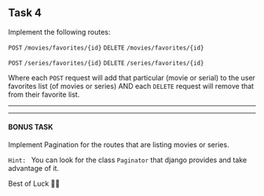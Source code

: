 ## Task 4

Implement the following routes:

`POST` `/movies/favorites/{id}`
`DELETE` `/movies/favorites/{id}`

`POST` `/series/favorites/{id}`
`DELETE` `/series/favorites/{id}`

Where each `POST` request will add that particular (movie or serial) to the user favorites list (of movies or series)
AND each `DELETE` request will remove that from their favorite list.

----
----

#### BONUS TASK

Implement Pagination for the routes that are listing movies or series.

`Hint: ` You can look for the class `Paginator` that django provides and take advantage of it.

Best of Luck ✌🏻